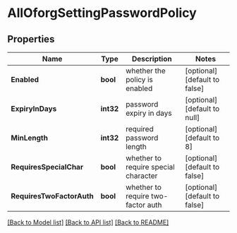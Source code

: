 # AllOforgSettingPasswordPolicy

## Properties
Name | Type | Description | Notes
------------ | ------------- | ------------- | -------------
**Enabled** | **bool** | whether the policy is enabled | [optional] [default to false]
**ExpiryInDays** | **int32** | password expiry in days | [optional] [default to null]
**MinLength** | **int32** | required password length | [optional] [default to 8]
**RequiresSpecialChar** | **bool** | whether to require special character | [optional] [default to false]
**RequiresTwoFactorAuth** | **bool** | whether to require two-factor auth | [optional] [default to false]

[[Back to Model list]](../README.md#documentation-for-models) [[Back to API list]](../README.md#documentation-for-api-endpoints) [[Back to README]](../README.md)


